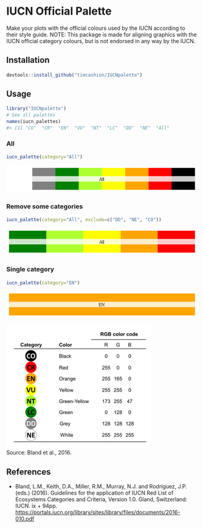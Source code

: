 <!-- README.md is generated from README.Rmd. Please edit that file -->

IUCN Official Palette
=====================

<!-- ![CRAN Downloads](http://cranlogs.r-pkg.org/badges/) -->

Make your plots with the official colours used by the IUCN according to
their style guide.
NOTE: This package is made for aligning graphics with the IUCN official category colours, but is not endorsed in any way by the IUCN. 

Installation
------------

``` r
devtools::install_github("timcashion/IUCNpalette")
```

Usage
-----

``` r
library("IUCNpalette")
# See all palettes
names(iucn_palettes)
#> [1] "CO"  "CR"  "EN"  "VU"  "NT"  "LC"  "DD"  "NE"  "All"
```

### All

``` r
iucn_palette(category="All")
```

![](figure/full-categories-1.png)

### Remove some categories

``` r
iucn_palette(category="All", exclude=c("DD", "NE", "CO"))
```

![](figure/some-categories-1.png)

### Single category

``` r
iucn_palette(category="EN")
```

![](figure/single-category-1.png)

![](IUCN_RGB.PNG)  
Source: Bland et al., 2016.

References
----------

-   Bland, L.M., Keith, D.A., Miller, R.M., Murray, N.J. and Rodríguez,
    J.P. (eds.) (2016). Guidelines for the application of IUCN Red List
    of Ecosystems Categories and Criteria, Version 1.0. Gland,
    Switzerland: IUCN. ix + 94pp.
    <a href="https://portals.iucn.org/library/sites/library/files/documents/2016-010.pdf" class="uri">https://portals.iucn.org/library/sites/library/files/documents/2016-010.pdf</a>
